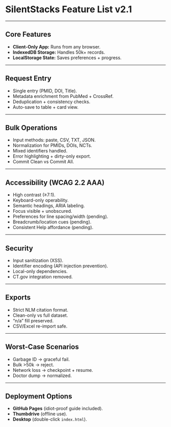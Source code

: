# SilentStacks Feature List v2.1

---

## Core Features
- **Client-Only App:** Runs from any browser.  
- **IndexedDB Storage:** Handles 50k+ records.  
- **LocalStorage State:** Saves preferences + progress.  

---

## Request Entry
- Single entry (PMID, DOI, Title).  
- Metadata enrichment from PubMed + CrossRef.  
- Deduplication + consistency checks.  
- Auto-save to table + card view.  

---

## Bulk Operations
- Input methods: paste, CSV, TXT, JSON.  
- Normalization for PMIDs, DOIs, NCTs.  
- Mixed identifiers handled.  
- Error highlighting + dirty-only export.  
- Commit Clean vs Commit All.  

---

## Accessibility (WCAG 2.2 AAA)
- High contrast (≥7:1).  
- Keyboard-only operability.  
- Semantic headings, ARIA labeling.  
- Focus visible + unobscured.  
- Preferences for line spacing/width (pending).  
- Breadcrumb/location cues (pending).  
- Consistent Help affordance (pending).  

---

## Security
- Input sanitization (XSS).  
- Identifier encoding (API injection prevention).  
- Local-only dependencies.  
- CT.gov integration removed.  

---

## Exports
- Strict NLM citation format.  
- Clean-only vs full dataset.  
- “n/a” fill preserved.  
- CSV/Excel re-import safe.  

---

## Worst-Case Scenarios
- Garbage ID → graceful fail.  
- Bulk >50k → reject.  
- Network loss → checkpoint + resume.  
- Doctor dump → normalized.  

---

## Deployment Options
- **GitHub Pages** (idiot-proof guide included).  
- **Thumbdrive** (offline use).  
- **Desktop** (double-click `index.html`).  
